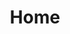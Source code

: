 ---
title: Home
content_blocks:
  - _bookshop_name: hero
    title: Sandwich Shop
    button:
      button_text: Shop
      button_path: '/shop'
    image: src/assets/sandwich-hero.jpg
    image_alt: A sandwich on a plate. This sandwich is a taco.
---